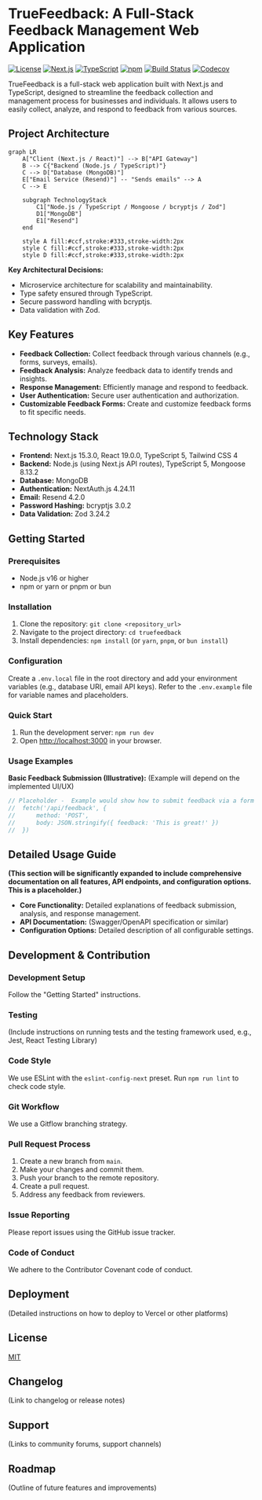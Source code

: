 # TrueFeedback: A Full-Stack Feedback Management Web Application

[![License](https://img.shields.io/badge/License-MIT-blue.svg)](LICENSE)
[![Next.js](https://img.shields.io/badge/Next.js-15.3.0-blue)](https://nextjs.org)
[![TypeScript](https://img.shields.io/badge/TypeScript-5-blue)](https://www.typescriptlang.org/)
[![npm](https://img.shields.io/npm/v/bcryptjs)](https://www.npmjs.com/package/bcryptjs)
[![Build Status](https://github.com/<YOUR_GITHUB_USERNAME>/truefeedback/actions/workflows/main.yml/badge.svg)](https://github.com/<YOUR_GITHUB_USERNAME>/truefeedback/actions)
[![Codecov](https://codecov.io/gh/<YOUR_GITHUB_USERNAME>/truefeedback/branch/main/graph/badge.svg?token=YOUR_CODECOV_TOKEN)](https://codecov.io/gh/<YOUR_GITHUB_USERNAME>/truefeedback)

TrueFeedback is a full-stack web application built with Next.js and TypeScript, designed to streamline the feedback collection and management process for businesses and individuals.  It allows users to easily collect, analyze, and respond to feedback from various sources.

## Project Architecture

```mermaid
graph LR
    A["Client (Next.js / React)"] --> B["API Gateway"]
    B --> C{"Backend (Node.js / TypeScript)"}
    C --> D["Database (MongoDB)"]
    E["Email Service (Resend)"] -- "Sends emails" --> A
    C --> E

    subgraph TechnologyStack
        C1["Node.js / TypeScript / Mongoose / bcryptjs / Zod"]
        D1["MongoDB"]
        E1["Resend"]
    end

    style A fill:#ccf,stroke:#333,stroke-width:2px
    style C fill:#ccf,stroke:#333,stroke-width:2px
    style D fill:#ccf,stroke:#333,stroke-width:2px
```

**Key Architectural Decisions:**

* Microservice architecture for scalability and maintainability.
* Type safety ensured through TypeScript.
* Secure password handling with bcryptjs.
* Data validation with Zod.

## Key Features

* **Feedback Collection:**  Collect feedback through various channels (e.g., forms, surveys, emails).
* **Feedback Analysis:** Analyze feedback data to identify trends and insights.
* **Response Management:**  Efficiently manage and respond to feedback.
* **User Authentication:** Secure user authentication and authorization.
* **Customizable Feedback Forms:** Create and customize feedback forms to fit specific needs.


## Technology Stack

* **Frontend:** Next.js 15.3.0, React 19.0.0, TypeScript 5, Tailwind CSS 4
* **Backend:** Node.js (using Next.js API routes), TypeScript 5, Mongoose 8.13.2
* **Database:** MongoDB
* **Authentication:** NextAuth.js 4.24.11
* **Email:** Resend 4.2.0
* **Password Hashing:** bcryptjs 3.0.2
* **Data Validation:** Zod 3.24.2


## Getting Started

### Prerequisites

* Node.js v16 or higher
* npm or yarn or pnpm or bun

### Installation

1. Clone the repository: `git clone <repository_url>`
2. Navigate to the project directory: `cd truefeedback`
3. Install dependencies: `npm install` (or `yarn`, `pnpm`, or `bun install`)

### Configuration

Create a `.env.local` file in the root directory and add your environment variables (e.g., database URI, email API keys).  Refer to the `.env.example` file for variable names and placeholders.

### Quick Start

1. Run the development server: `npm run dev`
2. Open [http://localhost:3000](http://localhost:3000) in your browser.

### Usage Examples

**Basic Feedback Submission (Illustrative):**  (Example will depend on the implemented UI/UX)

```javascript
// Placeholder -  Example would show how to submit feedback via a form or API endpoint
//  fetch('/api/feedback', {
//      method: 'POST',
//      body: JSON.stringify({ feedback: 'This is great!' })
//  })
```

## Detailed Usage Guide

**(This section will be significantly expanded to include comprehensive documentation on all features, API endpoints, and configuration options.  This is a placeholder.)**

* **Core Functionality:**  Detailed explanations of feedback submission, analysis, and response management.  
* **API Documentation:**  (Swagger/OpenAPI specification or similar)
* **Configuration Options:**  Detailed description of all configurable settings.


## Development & Contribution

### Development Setup

Follow the "Getting Started" instructions.

### Testing

(Include instructions on running tests and the testing framework used, e.g., Jest, React Testing Library)

### Code Style

We use ESLint with the `eslint-config-next` preset.  Run `npm run lint` to check code style.

### Git Workflow

We use a Gitflow branching strategy.

### Pull Request Process

1. Create a new branch from `main`.
2. Make your changes and commit them.
3. Push your branch to the remote repository.
4. Create a pull request.
5. Address any feedback from reviewers.

### Issue Reporting

Please report issues using the GitHub issue tracker.

### Code of Conduct

We adhere to the Contributor Covenant code of conduct.


## Deployment

(Detailed instructions on how to deploy to Vercel or other platforms)


## License

[MIT](LICENSE)


## Changelog

(Link to changelog or release notes)


## Support

(Links to community forums, support channels)

## Roadmap

(Outline of future features and improvements)
